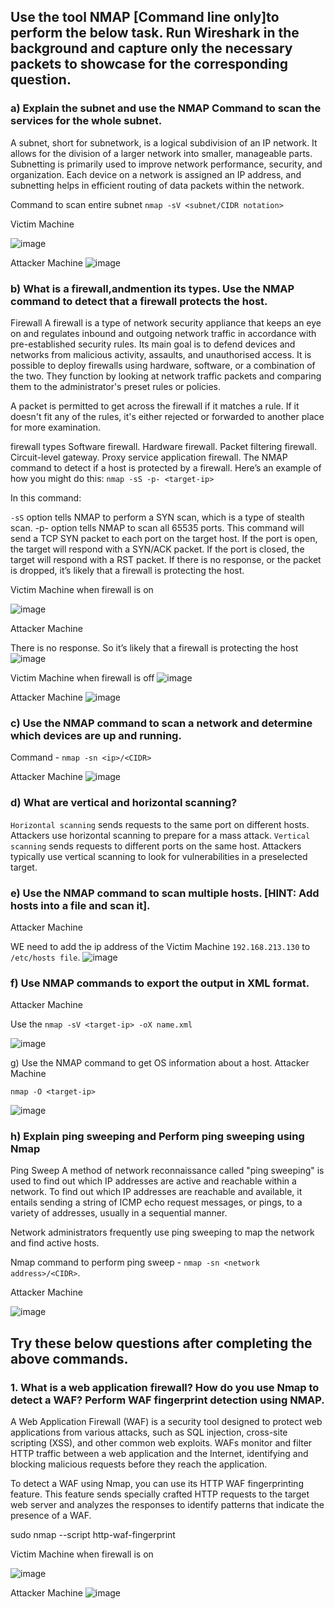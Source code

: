 ## Use the tool NMAP [Command line only]to perform the below task. Run Wireshark in the background and capture only the necessary packets to showcase for the corresponding question.

### a) Explain the subnet and use the NMAP Command to scan the services for the whole subnet.

A subnet, short for subnetwork, is a logical subdivision of an IP network. It allows for the division of a larger network into smaller, manageable parts. Subnetting is primarily used to improve network performance, security, and organization. Each device on a network is assigned an IP address, and subnetting helps in efficient routing of data packets within the network.

Command to scan entire subnet `nmap -sV <subnet/CIDR notation>`

Victim Machine

![image](https://github.com/KVNuhman/cybersecurity-tools/assets/46161259/9485c422-cf7b-470c-9fa9-e402b9931bbf)

Attacker Machine
![image](https://github.com/KVNuhman/cybersecurity-tools/assets/46161259/d648ca15-c1c6-4d59-810f-009703687a28)

### b) What is a firewall,andmention its types. Use the NMAP command to detect that a firewall protects the host.

Firewall
A firewall is a type of network security appliance that keeps an eye on and regulates inbound and outgoing network traffic in accordance with pre-established security rules. Its main goal is to defend devices and networks from malicious activity, assaults, and unauthorised access. It is possible to deploy firewalls using hardware, software, or a combination of the two. They function by looking at network traffic packets and comparing them to the administrator's preset rules or policies.

A packet is permitted to get across the firewall if it matches a rule. If it doesn't fit any of the rules, it's either rejected or forwarded to another place for more examination.

firewall types
Software firewall.
Hardware firewall.
Packet filtering firewall.
Circuit-level gateway.
Proxy service application firewall.
The NMAP command to detect if a host is protected by a firewall. Here’s an example of how you might do this:
`nmap -sS -p- <target-ip>`

In this command:

`-sS` option tells NMAP to perform a SYN scan, which is a type of stealth scan. -p- option tells NMAP to scan all 65535 ports. This command will send a TCP SYN packet to each port on the target host. If the port is open, the target will respond with a SYN/ACK packet. If the port is closed, the target will respond with a RST packet. If there is no response, or the packet is dropped, it’s likely that a firewall is protecting the host.

Victim Machine when firewall is on

![image](https://github.com/KVNuhman/cybersecurity-tools/assets/46161259/2843b316-e77e-4a08-9cd0-a13d73cfd631)

Attacker Machine

There is no response. So it’s likely that a firewall is protecting the host
![image](https://github.com/KVNuhman/cybersecurity-tools/assets/46161259/3e74a3d7-a37d-47b3-9130-a4761bb680c6)

Victim Machine when firewall is off
![image](https://github.com/KVNuhman/cybersecurity-tools/assets/46161259/e7c27784-f6e1-4866-a8fa-d82b429cb0a1)

Attacker Machine
![image](https://github.com/KVNuhman/cybersecurity-tools/assets/46161259/d86c44a8-aa22-4dbf-921e-aaead8001543)

### c) Use the NMAP command to scan a network and determine which devices are up and running.

Command - `nmap -sn <ip>/<CIDR>`

Attacker Machine
![image](https://github.com/KVNuhman/cybersecurity-tools/assets/46161259/8af1bb5d-3a0e-4c16-a616-25778747cf95)

### d) What are vertical and horizontal scanning?

`Horizontal scanning` sends requests to the same port on different hosts. Attackers use horizontal scanning to prepare for a mass attack.
`Vertical scanning` sends requests to different ports on the same host. Attackers typically use vertical scanning to look for vulnerabilities in a preselected target.

### e) Use the NMAP command to scan multiple hosts. [HINT: Add hosts into a file and scan it].

Attacker Machine

WE need to add the ip address of the Victim Machine `192.168.213.130` to `/etc/hosts file`.
![image](https://github.com/KVNuhman/cybersecurity-tools/assets/46161259/b787df91-e6dd-4f47-823a-b31419f40be8)

### f) Use NMAP commands to export the output in XML format.

Attacker Machine

Use the `nmap -sV <target-ip> -oX name.xml`

![image](https://github.com/KVNuhman/cybersecurity-tools/assets/46161259/b79a7a1a-d205-4287-b9bd-79b3d1b47bff)

g) Use the NMAP command to get OS information about a host.
Attacker Machine

`nmap -O <target-ip>`

![image](https://github.com/KVNuhman/cybersecurity-tools/assets/46161259/dc595014-873e-4718-9a98-b5d6386af4fd)

### h) Explain ping sweeping and Perform ping sweeping using Nmap

Ping Sweep
A method of network reconnaissance called "ping sweeping" is used to find out which IP addresses are active and reachable within a network. To find out which IP addresses are reachable and available, it entails sending a string of ICMP echo request messages, or pings, to a variety of addresses, usually in a sequential manner.

Network administrators frequently use ping sweeping to map the network and find active hosts.

Nmap command to perform ping sweep - `nmap -sn <network address>/<CIDR>`.

Attacker Machine

![image](https://github.com/KVNuhman/cybersecurity-tools/assets/46161259/8af1bb5d-3a0e-4c16-a616-25778747cf95)

## Try these below questions after completing the above commands.

### 1. What is a web application firewall? How do you use Nmap to detect a WAF? Perform WAF fingerprint detection using NMAP.

A Web Application Firewall (WAF) is a security tool designed to protect web applications from various attacks, such as SQL injection, cross-site scripting (XSS), and other common web exploits. WAFs monitor and filter HTTP traffic between a web application and the Internet, identifying and blocking malicious requests before they reach the application.

To detect a WAF using Nmap, you can use its HTTP WAF fingerprinting feature. This feature sends specially crafted HTTP requests to the target web server and analyzes the responses to identify patterns that indicate the presence of a WAF.

sudo nmap --script http-waf-fingerprint <target>

Victim Machine when firewall is on

![image](https://github.com/KVNuhman/cybersecurity-tools/assets/46161259/2843b316-e77e-4a08-9cd0-a13d73cfd631)

Attacker Machine
![image](https://github.com/KVNuhman/cybersecurity-tools/assets/46161259/7df7b3f0-28b4-49f9-ab40-de8606304c86)
